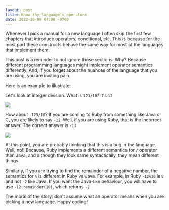 ```yaml
---
layout: post
title: Know thy language's operators
date: 2022-10-09 04:08 -0700
---
```

Whenever I pick a manual for a new language I often skip the first few chapters that introduce operators, conditional, etc. This is
because for the most part these constructs behave the same way for most of the languages that implement them.

This post is a reminder to not ignore those sections. Why? Because different programming languages might implement operator semantics differently. 
And, if you forget about the nuances of the language that you are using, you are inviting pain.

Here is an example to illustrate:

Let's look at integer division. What is `123/10`? It's `12`

![](https://media2.giphy.com/media/aVtdz7iNVPI1W/giphy.gif?cid=ecf05e47lmgggbt2mmih5dx8okclox1a3m8n8b3nprr0kjbd&rid=giphy.gif&ct=g)

How about `-123/10`? If you are coming to Ruby from something like Java or C, you are likely to say `-12`. Well, if you are using Ruby, that is the incorrect answer. The correct answer is `-13`

![](https://media3.giphy.com/media/11ahZZugJHrdLO/giphy.gif?cid=ecf05e478oeb7kbwp2t0xq01pm31tafezgwpujyclhcilmb2&rid=giphy.gif&ct=g)

At this point, you are probably thinking that this is a bug in the language. Well, no!! Because, Ruby implements a different semantics for `/` operator than Java, and although they look
same syntactically, they mean different things.

Similarly, if you are trying to find the remainder of a negative number, the semantics for `%` is different in Ruby vs Java. For example, in Ruby `-12%10` is `8` and not `-2` like Java. If you want the Java-like
behaviour, you will have to use `-12.remainder(10)`, which returns `-2`

The moral of the story: don't assume what an operator means when you are picking a new language. Happy coding!